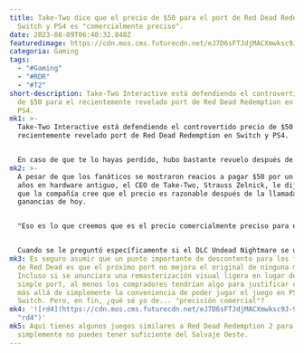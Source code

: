 ```yaml
---
title: Take-Two dice que el precio de $50 para el port de Red Dead Redemption en
  Switch y PS4 es "comercialmente preciso".
date: 2023-08-09T06:40:32.848Z
featuredimage: https://cdn.mos.cms.futurecdn.net/eJ7D6sFTJdjMACXmwksc9J-970-80.jpg.webp
categoria: Gaming
tags:
  - "#Gaming"
  - "#RDR"
  - "#T2"
short-description: Take-Two Interactive está defendiendo el controvertido precio
  de $50 para el recientemente revelado port de Red Dead Redemption en Switch y
  PS4.
mk1: >-
  Take-Two Interactive está defendiendo el controvertido precio de $50 para el
  recientemente revelado port de Red Dead Redemption en Switch y PS4.


  En caso de que te lo hayas perdido, hubo bastante revuelo después de que Rockstar y Take-Two anunciaran una "conversión" de Switch y PS4 del querido RPG de 2010 en lugar del remake para PS5 que muchos fanáticos esperaban. Vale la pena señalar desde el principio que el port incluirá el elogiado DLC Undead Nightmares, pero en general, la respuesta tanto al precio como al port de la generación pasada ha sido, en el mejor de los casos, tibia.
mk2: >-
  A pesar de que los fanáticos se mostraron reacios a pagar $50 por un RPG de 13
  años en hardware antiguo, el CEO de Take-Two, Strauss Zelnick, le dijo a IGN
  que la compañía cree que el precio es razonable después de la llamada de
  ganancias de hoy.


  "Eso es lo que creemos que es el precio comercialmente preciso para ello", dijo Zelnick.


  Cuando se le preguntó específicamente si el DLC Undead Nightmare se usó para justificar el precio de $50, Zelnick dijo que "fue un gran juego independiente por derecho propio cuando se lanzó originalmente, así que sentimos que es un gran paquete por primera vez y ciertamente un gran valor para los consumidores".
mk3: Es seguro asumir que un punto importante de descontento para los fanáticos
  de Red Dead es que el próximo port no mejora el original de ninguna manera.
  Incluso si se anunciara una remasterización visual ligera en lugar de un
  simple port, al menos los compradores tendrían algo para justificar el precio
  más allá de simplemente la conveniencia de poder jugar el juego en PS4 y
  Switch. Pero, en fin, ¿qué sé yo de... "precisión comercial"?
mk4: '![rd4](https://cdn.mos.cms.futurecdn.net/eJ7D6sFTJdjMACXmwksc9J-970-80.jpg.webp
  "rd4")'
mk5: Aquí tienes algunos juegos similares a Red Dead Redemption 2 para jugar si
  simplemente no puedes tener suficiente del Salvaje Oeste.
---
```

